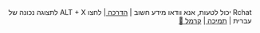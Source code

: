 <div dir="rtl">
  <a> Rchat יכול לטעות, אנא וודאו מידע חשוב</a>
  <a> | </a>
  <a href="https://karameldocs/docs/rchat/welcome/" target="_blank" > הדרכה </a>
  <a> | </a>
  <a> לחצו ALT + X  לתצוגה נכונה של עברית</a>
  <a> | </a>
  <a href="https://karameldocs/docs/contact" target="_blank" > תמיכה </a>
  <a> | </a>
  <a href="https://karameldocs/docs/contact" target="_blank" > קרמל 🎁 </a>
</div>
